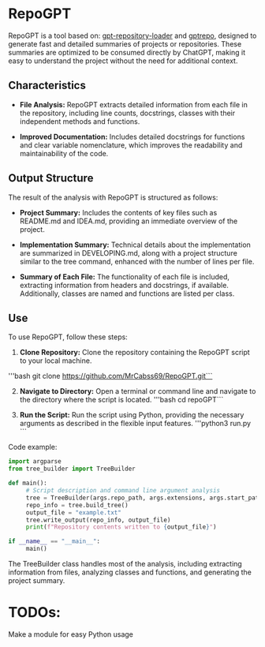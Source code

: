 # RepoGPT

RepoGPT is a tool based on: [gpt-repository-loader](https://github.com/mpoon/gpt-repository-loader) and [gptrepo](https://github.com/zackees/gptrepo), designed to generate fast and detailed summaries of projects or repositories. These summaries are optimized to be consumed directly by ChatGPT, making it easy to understand the project without the need for additional context.

## Characteristics

- **File Analysis:** RepoGPT extracts detailed information from each file in the repository, including line counts, docstrings, classes with their independent methods and functions.
  
  
- **Improved Documentation:** Includes detailed docstrings for functions and clear variable nomenclature, which improves the readability and maintainability of the code.
  

## Output Structure

The result of the analysis with RepoGPT is structured as follows:

- **Project Summary:** Includes the contents of key files such as README.md and IDEA.md, providing an immediate overview of the project.
  
- **Implementation Summary:** Technical details about the implementation are summarized in DEVELOPING.md, along with a project structure similar to the tree command, enhanced with the number of lines per file.
  
- **Summary of Each File:** The functionality of each file is included, extracting information from headers and docstrings, if available. Additionally, classes are named and functions are listed per class.

## Use

To use RepoGPT, follow these steps:

1. **Clone Repository:** Clone the repository containing the RepoGPT script to your local machine.
  
'''bash
 git clone https://github.com/MrCabss69/RepoGPT.git```


2. **Navigate to Directory:** Open a terminal or command line and navigate to the directory where the script is located.
'''bash
 cd repoGPT```
  
1. **Run the Script:** Run the script using Python, providing the necessary arguments as described in the flexible input features.
'''python3 run.py ```

Code example:

```python
import argparse
from tree_builder import TreeBuilder

def main():
     # Script description and command line argument analysis
     tree = TreeBuilder(args.repo_path, args.extensions, args.start_path)
     repo_info = tree.build_tree()
     output_file = "example.txt"
     tree.write_output(repo_info, output_file)
     print(f"Repository contents written to {output_file}")

if __name__ == "__main__":
     main()
```

The TreeBuilder class handles most of the analysis, including extracting information from files, analyzing classes and functions, and generating the project summary.



# TODOs:
Make a module for easy Python usage 